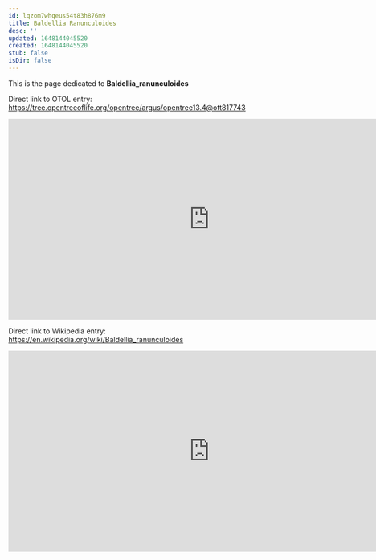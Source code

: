 ```yaml
---
id: lqzom7whqeus54t83h876m9
title: Baldellia Ranunculoides
desc: ''
updated: 1648144045520
created: 1648144045520
stub: false
isDir: false
---
```

This is the page dedicated to **Baldellia_ranunculoides**


Direct link to OTOL entry: https://tree.opentreeoflife.org/opentree/argus/opentree13.4@ott817743



<html>
    <body>
    <iframe src="https://tree.opentreeoflife.org/opentree/argus/opentree13.4@ott817743"
    width="800" height="400" frameborder="0" allowfullscreen> </iframe>
    </body>
</html>
    


Direct link to Wikipedia entry: https://en.wikipedia.org/wiki/Baldellia_ranunculoides



<html>
    <body>
    <iframe src="https://en.wikipedia.org/wiki/Baldellia_ranunculoides"
    width="800" height="400" frameborder="0" allowfullscreen> </iframe>
    </body>
</html>
    
